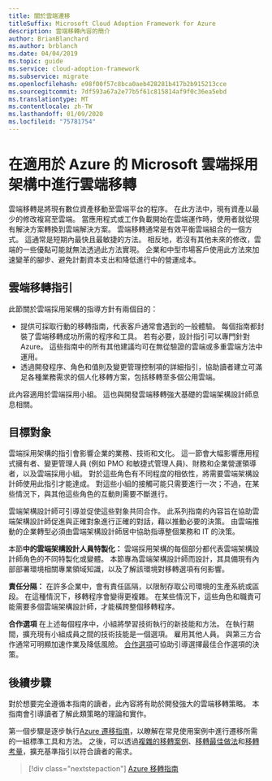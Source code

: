 ```yaml
---
title: 關於雲端遷移
titleSuffix: Microsoft Cloud Adoption Framework for Azure
description: 雲端移轉內容的簡介
author: BrianBlanchard
ms.author: brblanch
ms.date: 04/04/2019
ms.topic: guide
ms.service: cloud-adoption-framework
ms.subservice: migrate
ms.openlocfilehash: e98f00f57c8bca0aeb428281b417b2b915213cce
ms.sourcegitcommit: 7df593a67a2e77b5f61c815814af9f0c36ea5ebd
ms.translationtype: MT
ms.contentlocale: zh-TW
ms.lasthandoff: 01/09/2020
ms.locfileid: "75781754"
---
```

# <a name="cloud-migration-in-the-microsoft-cloud-adoption-framework-for-azure"></a>在適用於 Azure 的 Microsoft 雲端採用架構中進行雲端移轉

雲端移轉是將現有數位資產移動至雲端平台的程序。 在此方法中，現有資產以最少的修改複寫至雲端。 當應用程式或工作負載開始在雲端運作時，使用者就從現有解決方案轉換到雲端解決方案。 雲端移轉通常是有效平衡雲端組合的一個方式。 這通常是短期內最快且最敏捷的方法。 相反地，若沒有其他未來的修改，雲端的一些優點可能就無法透過此方法實現。 企業和中型市場客戶使用此方法來加速變革的腳步、避免計劃資本支出和降低進行中的營運成本。

## <a name="cloud-migration-guidance"></a>雲端移轉指引

此節關於雲端採用架構的指導方針有兩個目的：

- 提供可採取行動的移轉指南，代表客戶通常會遇到的一般體驗。 每個指南都封裝了雲端移轉成功所需的程序和工具。 若有必要，設計指引可以專門針對 Azure。 這些指南中的所有其他建議均可在無從驗證的雲端或多重雲端方法中運用。
- 透過開發程序、角色和值則及變更管理控制項的詳細指引，協助讀者建立可滿足各種業務需求的個人化移轉方案，包括移轉至多個公用雲端。

此內容適用於雲端採用小組。 這也與開發雲端移轉強大基礎的雲端架構設計師息息相關。

## <a name="intended-audience"></a>目標對象

雲端採用架構的指引會影響企業的業務、技術和文化。 這一節會大幅影響應用程式擁有者、變更管理人員 (例如 PMO 和敏捷式管理人員)、財務和企業營運領導者，以及雲端採用小組。 對於這些角色有不同程度的相依性，將需要雲端架構設計師使用此指引才能達成。 對這些小組的接觸可能只需要進行一次；不過，在某些情況下，與其他這些角色的互動則需要不斷進行。

雲端架構設計師可引導並促使這些對象共同合作。 此系列指南的內容旨在協助雲端架構設計師促進與正確對象進行正確的對話，藉以推動必要的決策。 由雲端推動的企業轉型必須由雲端架構設計師居中協助指導整個業務和 IT 的決策。

本節**中的雲端架構設計人員特製化：** 雲端採用架構的每個部分都代表雲端架構設計師角色的不同特製化或變體。 本節專為雲端架構設計師而設計，其具備現有內部部署環境相關專業領域知識，以及了解該環境對移轉選項有何影響。

**責任分隔：** 在許多企業中，會有責任區隔，以限制存取公司環境的生產系統或區段。 在這種情況下，移轉程序會變得更複雜。 在某些情況下，這些角色和職責可能需要多個雲端架構設計師，才能橫跨整個移轉程序。

**合作選項** 在上述每個程序中，小組將學習技術執行的新技能和方法。 在執行期間，擴充現有小組成員之間的技術技能是一個選項。 雇用其他人員。 與第三方合作通常可明顯加速作業及降低風險。 [合作選項](./migration-considerations/assess/partnership-options.md)可協助引導選擇最佳合作選項的決策。

## <a name="next-steps"></a>後續步驟

對於想要完全遵循本指南的讀者，此內容將有助於開發強大的雲端移轉策略。 本指南會引導讀者了解此類策略的理論和實作。

第一個步驟是逐步執行[Azure 遷移指南](./azure-migration-guide/index.md)，以瞭解在常見使用案例中進行遷移所需的一組標準工具和方法。 之後，可以透過[複雜的移轉案例](./expanded-scope/index.md)、[移轉最佳做法](./azure-best-practices/index.md)和[移轉考量](./migration-considerations/index.md)，擴充基準指引以符合讀者的需求。

> [!div class="nextstepaction"]
> [Azure 移轉指南](./azure-migration-guide/index.md)
